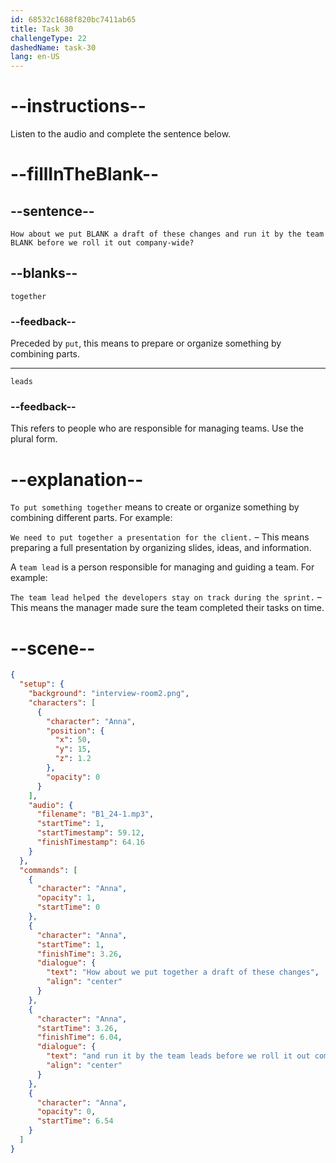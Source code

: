 ```yaml
---
id: 68532c1688f820bc7411ab65
title: Task 30
challengeType: 22
dashedName: task-30
lang: en-US
---
```


<!-- (Audio) Anna: How about we put together a draft of these changes and run it by the team leads before we roll it out company-wide? -->

# --instructions--

Listen to the audio and complete the sentence below.

# --fillInTheBlank--

## --sentence--

`How about we put BLANK a draft of these changes and run it by the team BLANK before we roll it out company-wide?`

## --blanks--

`together`

### --feedback--

Preceded by `put`, this means to prepare or organize something by combining parts.

---

`leads`

### --feedback--

This refers to people who are responsible for managing teams. Use the plural form.

# --explanation--

`To put something together` means to create or organize something by combining different parts. For example:

`We need to put together a presentation for the client.` – This means preparing a full presentation by organizing slides, ideas, and information.

A `team lead` is a person responsible for managing and guiding a team. For example:

`The team lead helped the developers stay on track during the sprint.` – This means the manager made sure the team completed their tasks on time.

# --scene--

```json
{
  "setup": {
    "background": "interview-room2.png",
    "characters": [
      {
        "character": "Anna",
        "position": {
          "x": 50,
          "y": 15,
          "z": 1.2
        },
        "opacity": 0
      }
    ],
    "audio": {
      "filename": "B1_24-1.mp3",
      "startTime": 1,
      "startTimestamp": 59.12,
      "finishTimestamp": 64.16
    }
  },
  "commands": [
    {
      "character": "Anna",
      "opacity": 1,
      "startTime": 0
    },
    {
      "character": "Anna",
      "startTime": 1,
      "finishTime": 3.26,
      "dialogue": {
        "text": "How about we put together a draft of these changes",
        "align": "center"
      }
    },
    {
      "character": "Anna",
      "startTime": 3.26,
      "finishTime": 6.04,
      "dialogue": {
        "text": "and run it by the team leads before we roll it out company-wide?",
        "align": "center"
      }
    },
    {
      "character": "Anna",
      "opacity": 0,
      "startTime": 6.54
    }
  ]
}
```

